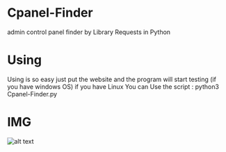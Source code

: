 # Cpanel-Finder
admin control panel finder by Library Requests in Python
# Using
Using is so easy just put the website and the program will start testing (if you have windows OS)
if you have Linux You can Use the script : python3 Cpanel-Finder.py
# IMG
![alt text](https://www.branchcms.com/images/blog/redesign/login-design.png)
